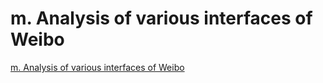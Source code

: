 # m. Analysis of various interfaces of Weibo
[m. Analysis of various interfaces of Weibo](https://aiwithcloud.com/2022/09/16/m-_analysis_of_various_interfaces_of_weibo/)
